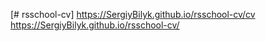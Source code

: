 [# rsschool-cv]
https://SergiyBilyk.github.io/rsschool-cv/cv
https://SergiyBilyk.github.io/rsschool-cv/
